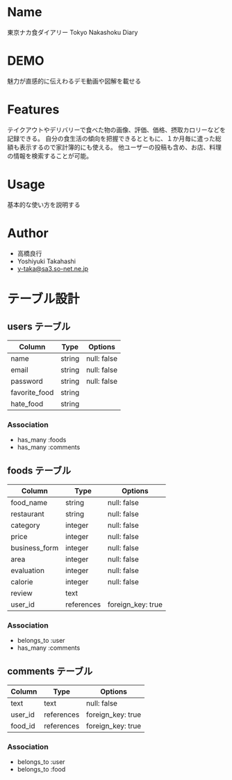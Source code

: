 # Name

東京ナカ食ダイアリー
Tokyo Nakashoku Diary 
 
# DEMO

魅力が直感的に伝えわるデモ動画や図解を載せる
 
# Features

テイクアウトやデリバリーで食べた物の画像、評価、価格、摂取カロリーなどを記録できる。
自分の食生活の傾向を把握できるとともに、１か月毎に遣った総額も表示するので家計簿的にも使える。
他ユーザーの投稿も含め、お店、料理の情報を検索することが可能。
 
# Usage

基本的な使い方を説明する
 
# Author 
* 高橋良行
* Yoshiyuki Takahashi
* y-taka@sa3.so-net.ne.jp
 
# テーブル設計

## users テーブル

| Column         | Type   | Options     |
| -------------- | ------ | ----------- |
| name           | string | null: false | 
| email          | string | null: false |
| password       | string | null: false |
| favorite_food  | string |             |
| hate_food      | string |             |

### Association

- has_many :foods
- has_many :comments

## foods テーブル

| Column        | Type       | Options           |
| ------------- | ---------- | ----------------- |
| food_name     | string     | null: false       |
| restaurant    | string     | null: false       |
| category      | integer    | null: false       |
| price         | integer    | null: false       |
| business_form | integer    | null: false       |
| area          | integer    | null: false       |
| evaluation    | integer    | null: false       |
| calorie       | integer    | null: false       |
| review        | text       |                   |
| user_id       | references | foreign_key: true |

### Association

- belongs_to :user
- has_many :comments

## comments テーブル

| Column      | Type       | Options           |
| ----------- | ---------- | ----------------- |
| text        | text       | null: false       |
| user_id     | references | foreign_key: true |
| food_id     | references | foreign_key: true |

### Association

- belongs_to :user
- belongs_to :food
